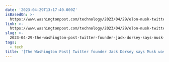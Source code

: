 ```yaml
---
date: '2023-04-29T13:17:40.000Z'
isBasedOn: >-
  https://www.washingtonpost.com/technology/2023/04/29/elon-musk-twitter-jack-dorsey
link: >-
  https://www.washingtonpost.com/technology/2023/04/29/elon-musk-twitter-jack-dorsey
slug: >-
  2023-04-29-the-washington-post-twitter-founder-jack-dorsey-says-musk-wasnt-an-ideal
tags:
  - tech
title: '[The Washington Post] Twitter founder Jack Dorsey says Musk wasn’t an ideal'
---
```



